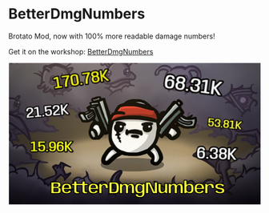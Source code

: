 # BetterDmgNumbers

Brotato Mod, now with 100% more readable damage numbers!

Get it on the workshop: [BetterDmgNumbers](https://steamcommunity.com/sharedfiles/filedetails/?id=3412963303)

![Cover](./assets/cover.png)
